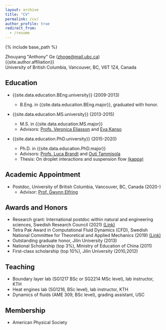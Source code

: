 ```yaml
---
layout: archive
title: "CV"
permalink: /cv/
author_profile: true
redirect_from:
  - /resume
---
```


{% include base_path %}

Zhouyang "Anthony" Ge (zhoge@mail.ubc.ca) <br />
{{site.author.affiliation}} <br />
University of British Columbia, Vancouver, BC, V6T 1Z4, Canada


## Education

* {{site.data.education.BEng.university}} (2009-2013)
  * B.Eng. in {{site.data.education.BEng.major}}, graduated with honor.

* {{site.data.education.MS.university}} (2013-2015)
  * M.S. in {{site.data.education.MS.major}}
  * Advisors: [Profs. Veronica Eliasson](http://eliasson.mines.edu/) and [Eva Kanso](https://sites.usc.edu/kansolab/)

* {{site.data.education.PhD.university}} (2015-2020)
  * Ph.D. in {{site.data.education.PhD.major}}
  * Advisors: [Profs. Luca Brandt](https://www.mech.kth.se/~luca/) and [Outi Tammisola](https://www.mech.kth.se/mech/info_staff.xhtml?ID=219)
  * Thesis: On droplet interactions and suspension flow [(kappa)](https://kth.diva-portal.org/smash/record.jsf?dswid=9947&pid=diva2%3A1397050&c=3&searchType=SIMPLE&language=en&query=zhouyang+ge&af=%5B%5D&aq=%5B%5B%5D%5D&aq2=%5B%5B%5D%5D&aqe=%5B%5D&noOfRows=50&sortOrder=author_sort_asc&sortOrder2=title_sort_asc&onlyFullText=false&sf=all)


## Academic Appointment

* Postdoc, University of British Columbia, Vancouver, BC, Canada (2020-)
  * Advisor: [Prof. Gwynn Elfring](https://soft.mech.ubc.ca/)


## Awards and Honors

* Research grant: International postdoc within natural and engineering sciences, Swedish Research Council (2021) [(Link)](https://www.vr.se/english/swecris.html#/project/2021-06669_VR)
* Tetra Pak Award in Computational Fluid Dynamics (CFD), Swedish National Committee
for Theoretical and Applied Mechanics (2019) [(Link)](https://nkmek.wordpress.com/doktorandpriser/)
* Outstanding graduate honor, Jilin University (2013)
* National Scholarship (top 3%), Ministry of Education of China (2011)
* First-class scholarship (top 10%), Jilin University (2010,2012)


## Teaching

* Boundary layer lab (SG1217 BSc or SG2214 MSc level), lab instructor, KTH
* Heat engines lab (SG1216, BSc level), lab instructor, KTH
* Dynamics of fluids (AME 309, BSc level), grading assistant, USC


## Membership

* American Physical Society
